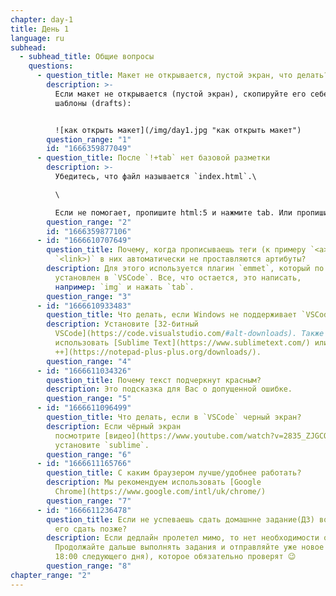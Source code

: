 ```yaml
---
chapter: day-1
title: День 1
language: ru
subhead:
  - subhead_title: Общие вопросы
    questions:
      - question_title: Макет не открывается, пустой экран, что делать?
        description: >-
          Если макет не открывается (пустой экран), скопируйте его себе в
          шаблоны (drafts):


          ![как открыть макет](/img/day1.jpg "как открыть макет")
        question_range: "1"
        id: "1666359877049"
      - question_title: П﻿осле `!+tab` нет базовой разметки
        description: >-
          Убедитесь, что файл называется `index.html`.\

          \

          Если не помогает, пропишите html:5 и нажмите tab. Или пропишите просто html и из выпадающего списка выберите html:5 (в редакторе кода в файле `index.html`).
        question_range: "2"
        id: "1666359877106"
      - id: "1666610707649"
        question_title: П﻿очему, когда прописываешь теги (к примеру `<a>`, `<img>` или
          `<link>)` в них автоматически не проставляются артибуты?
        description: Для этого используется плагин `emmet`, который по умолчанию уже
          установлен в `VSCode`. Все, что остается, это написать,
          например: `img` и нажать `tab`.
        question_range: "3"
      - id: "1666610933483"
        question_title: Ч﻿то делать, если Windows не поддерживает `VSCode`?
        description: Установите [32-битный
          VSCode](https://code.visualstudio.com/#alt-downloads). Также можно
          использовать [Sublime Text](https://www.sublimetext.com/) или [Nodepad
          ++](https://notepad-plus-plus.org/downloads/).
        question_range: "4"
      - id: "1666611034326"
        question_title: П﻿очему текст подчеркнут красным?
        description: Это подсказка для Вас о допущенной ошибке.
        question_range: "5"
      - id: "1666611096499"
        question_title: Ч﻿то делать, если в `VSCode` черный экран?
        description: Если чёрный экран
          посмотрите [видео](https://www.youtube.com/watch?v=2835_ZJGCQA) или
          установите `sublime`.
        question_range: "6"
      - id: "1666611165766"
        question_title: С﻿ каким браузером лучше/удобнее работать?
        description: Мы рекомендуем использовать [Google
          Chrome](https://www.google.com/intl/uk/chrome/)
        question_range: "7"
      - id: "1666611236478"
        question_title: Е﻿сли не успеваешь сдать домашнне задание(ДЗ) вовремя, можно ли
          его сдать позже?
        description: Если дедлайн пролетел мимо, то нет необходимости отправлять это ДЗ.
          Продолжайте дальше выполнять задания и отправляйте уже новое ДЗ (до
          18:00 следующего дня), которое обязательно проверят 😉
        question_range: "8"
chapter_range: "2"
---
```

